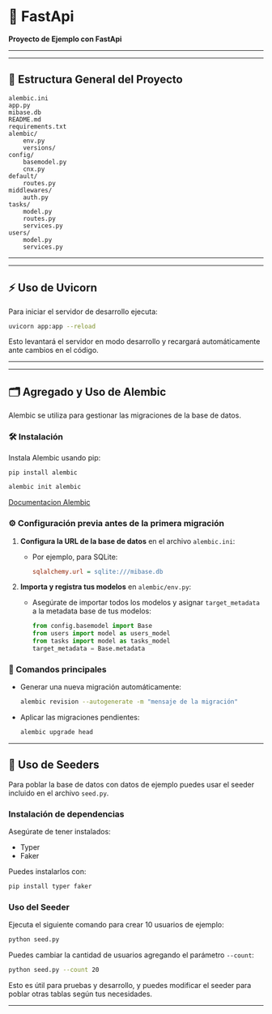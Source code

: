# 🚀 FastApi

**Proyecto de Ejemplo con FastApi**

---

---

## 📁 Estructura General del Proyecto

```text
alembic.ini
app.py
mibase.db
README.md
requirements.txt
alembic/
	env.py
	versions/
config/
	basemodel.py
	cnx.py
default/
	routes.py
middlewares/
	auth.py
tasks/
	model.py
	routes.py
	services.py
users/
	model.py
	services.py
```

---

---

## ⚡ Uso de Uvicorn

Para iniciar el servidor de desarrollo ejecuta:

```bash
uvicorn app:app --reload
```

Esto levantará el servidor en modo desarrollo y recargará automáticamente ante cambios en el código.

---

---

## 🗂️ Agregado y Uso de Alembic

Alembic se utiliza para gestionar las migraciones de la base de datos.

### 🛠️ Instalación

Instala Alembic usando pip:

```bash
pip install alembic

alembic init alembic
```

[Documentacion Alembic](https://alembic.sqlalchemy.org/en/latest/front.html#installation "Docu")

### ⚙️ Configuración previa antes de la primera migración

1. **Configura la URL de la base de datos** en el archivo `alembic.ini`:

   - Por ejemplo, para SQLite:

     ```ini
     sqlalchemy.url = sqlite:///mibase.db
     ```
2. **Importa y registra tus modelos** en `alembic/env.py`:

   - Asegúrate de importar todos los modelos y asignar `target_metadata` a la metadata base de tus modelos:

     ```python
     from config.basemodel import Base
     from users import model as users_model
     from tasks import model as tasks_model
     target_metadata = Base.metadata
     ```

### 📝 Comandos principales

- Generar una nueva migración automáticamente:

  ```bash
  alembic revision --autogenerate -m "mensaje de la migración"
  ```
- Aplicar las migraciones pendientes:

  ```bash
  alembic upgrade head
  ```

---

## 🌱 Uso de Seeders

Para poblar la base de datos con datos de ejemplo puedes usar el seeder incluido en el archivo `seed.py`.

### Instalación de dependencias

Asegúrate de tener instalados:

- Typer
- Faker

Puedes instalarlos con:

```bash
pip install typer faker
```

### Uso del Seeder

Ejecuta el siguiente comando para crear 10 usuarios de ejemplo:

```bash
python seed.py
```

Puedes cambiar la cantidad de usuarios agregando el parámetro `--count`:

```bash
python seed.py --count 20
```

Esto es útil para pruebas y desarrollo, y puedes modificar el seeder para poblar otras tablas según tus necesidades.

---
